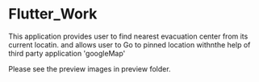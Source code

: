 # Flutter_Work

This application provides user to find nearest evacuation center
from its current locatin. and allows user to Go to pinned location
withnthe help of third party application 'googleMap'

<!-- API;
google_maps_flutter: ^1.0.6
geolocator: ^5.3.0
provider: ^4.0.4
url_launcher: ^5.7.10 -->

Please see the preview images in preview folder.